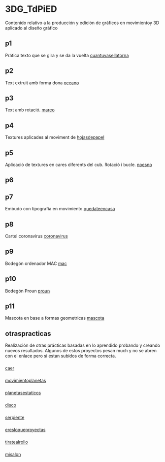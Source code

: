 # 3DG_TdPiED
Contenido relativo a la producción y edición de gráficos en movimientoy 3D aplicado al diseño gráfico

## p1
Prática texto que se gira y se da la vuelta [cuantuvasellatorna](p1.mp4)



## p2
Text extruit amb forma dona [oceano](p2.mp4)


## p3
Text amb rotació. [mareo](p3.mp4)


## p4
Textures aplicades al moviment de [hojasdepapel](p4.mp4)


## p5
Aplicació de textures en cares diferents del cub. Rotació i bucle. [noesno](p5.mp4)


## p6


## p7
Embudo con tipografía en movimiento [quedateencasa](p7.mp4)


## p8
Cartel coronavirus [coronavirus](p8.jpg)

## p9
Bodegón ordenador MAC [mac](p9.jpg)

## p10
Bodegón Proun [proun](p10.jpg)

## p11
Mascota en base a formas geometricas [mascota](p11.jpg)

## otraspracticas
Realización de otras prácticas basadas en lo aprendido probando y creando nuevos resultados. Algunos de estos proyectos pesan much y no se abren con el enlace pero si estan subidos de forma correcta. 
###
[caer](encasa1.mp4)
###
[movimientoplanetas](escenari.mp4)
###
[planetasestaticos](planetas.jpg)
###
[disco](encasa2.mp4)
###
[serpiente](encasa4.mp4)
###
[eresloqueproyectas](cristal.jpg)
###
[tiratealrollo](rollopapel.gif)
###
[misalon](vajillaescenario.jpg)
